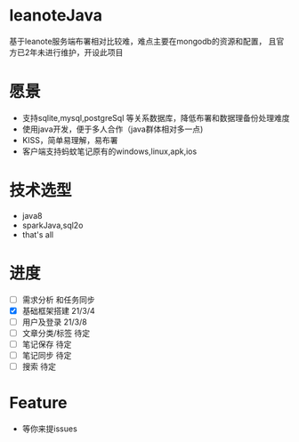 # leanoteJava
基于leanote服务端布署相对比较难，难点主要在mongodb的资源和配置， 且官方已2年未进行维护，开设此项目

# 愿景
- 支持sqlite,mysql,postgreSql 等关系数据库，降低布署和数据理备份处理难度
- 使用java开发，便于多人合作（java群体相对多一点)
- KISS，简单易理解，易布署
- 客户端支持蚂蚊笔记原有的windows,linux,apk,ios

# 技术选型
- java8
- sparkJava,sql2o
- that's all

# 进度
- [ ] 需求分析 和任务同步
- [x] 基础框架搭建 21/3/4 
- [ ] 用户及登录  21/3/8
- [ ] 文章分类/标签 待定
- [ ] 笔记保存 待定
- [ ] 笔记同步 待定
- [ ] 搜索  待定

# Feature
- 等你来提issues
